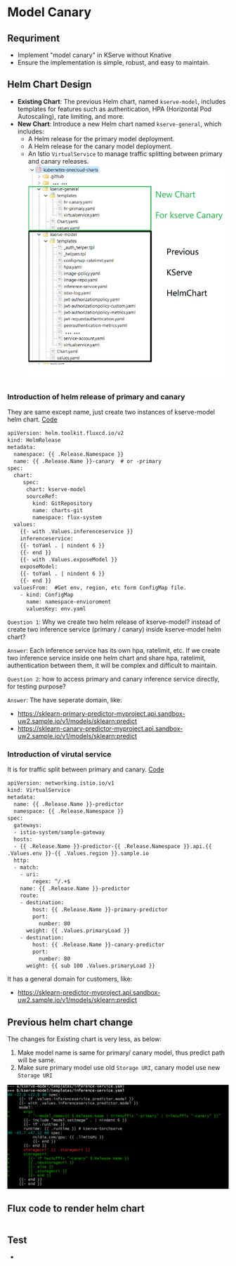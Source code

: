 # Model Canary

## Requriment
- Implement "model canary" in KServe without Knative
- Ensure the implementation is simple, robust, and easy to maintain.

## Helm Chart Design
- **Existing Chart**: The previous Helm chart, named `kserve-model`, includes templates for features such as authentication, HPA (Horizontal Pod Autoscaling), rate limiting, and more.
- **New Chart**: Introduce a new Helm chart named `kserve-general`, which includes:
  - A Helm release for the primary model deployment.
  - A Helm release for the canary model deployment.
  - An Istio `VirtualService` to manage traffic splitting between primary and canary releases.
  ![Helm Chart Template](https://github.com/johnzheng1975/kcd_beijing2025/blob/main/Canary/diagrams/helmChart-Canary.png)

### Introduction of helm release of primary and canary
 They are same except name, just create two instances of kserve-model helm chart. [Code](https://github.com/johnzheng1975/kcd_beijing2025/blob/main/Canary/helmchart/kserve-general/templates/hr-primary.yaml)

 ```
 apiVersion: helm.toolkit.fluxcd.io/v2
 kind: HelmRelease
 metadata:
   namespace: {{ .Release.Namespace }}
   name: {{ .Release.Name }}-canary  # or -primary
 spec:
   chart:
      spec:
       chart: kserve-model
       sourceRef:
         kind: GitRepository
         name: charts-git
         namespace: flux-system
   values:
     {{- with .Values.inferenceservice }}
     inferenceservice:
     {{- toYaml . | nindent 6 }}
     {{- end }}
     {{- with .Values.exposeModel }}
     exposeModel:
     {{- toYaml . | nindent 6 }}
     {{- end }}
   valuesFrom:  #Get env, region, etc form ConfigMap file.
     - kind: ConfigMap
       name: namespace-envioroment
       valuesKey: env.yaml
 ```

 `Question 1`: Why we create two helm release of kserve-model? instead of create two inference service (primary / canary) inside kserve-model helm chart?

 `Answer`: Each inference service has its own hpa, ratelimit, etc. If we create two inference service inside one helm chart and share hpa, ratelimit, authentication between them, it will be complex and difficult to maintain. 

 `Question 2`: how to access primary and canary inference service directly, for testing purpose?

 `Answer`: The have seperate domain, like:
 - https://sklearn-primary-predictor-myproject.api.sandbox-uw2.sample.io/v1/models/sklearn:predict
 - https://sklearn-canary-predictor-myproject.api.sandbox-uw2.sample.io/v1/models/sklearn:predict


###  Introduction of virutal service
 It is for traffic split between primary and canary. [Code](https://github.com/johnzheng1975/kcd_beijing2025/blob/main/Canary/helmchart/kserve-general/templates/virtualservice.yaml)

 ```
 apiVersion: networking.istio.io/v1
 kind: VirtualService
 metadata:
   name: {{ .Release.Name }}-predictor
   namespace: {{ .Release.Namespace }}
 spec:
   gateways:
   - istio-system/sample-gateway
   hosts:
   - {{ .Release.Name }}-predictor-{{ .Release.Namespace }}.api.{{ .Values.env }}-{{ .Values.region }}.sample.io
   http:
   - match:
     - uri:
         regex: ^/.+$
     name: {{ .Release.Name }}-predictor
     route:
     - destination:
         host: {{ .Release.Name }}-primary-predictor
         port:
           number: 80
       weight: {{ .Values.primaryLoad }}
     - destination:
         host: {{ .Release.Name }}-canary-predictor
         port:
           number: 80
       weight: {{ sub 100 .Values.primaryLoad }}
 ```

 It has a general domain for customers, like:
 - https://sklearn-predictor-myproject.api.sandbox-uw2.sample.io/v1/models/sklearn:predict

## Previous helm chart change
The changes for Existing chart is very less, as below:
1. Make model name is same for primary/ canary model, thus predict path will be same.
2. Make sure primary model use old `Storage URI`, canary model use new `Storage URI`

![Previous model chart code change](https://github.com/johnzheng1975/kcd_beijing2025/blob/main/Canary/diagrams/kserve-model-change-for-canary.png)


## Flux code to render helm chart
   ```
   ```

## Test
- 
